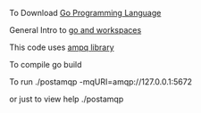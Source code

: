 To Download [Go Programming Language](http://golang.org)

General Intro to [go and workspaces](https://www.youtube.com/watch?v=XCsL89YtqCs)

This code uses [ampq library](https://github.com/streadway/amqp)

To compile 
    go build

To run
    ./postamqp -mqURI=amqp://127.0.0.1:5672

or just to view help
    ./postamqp

